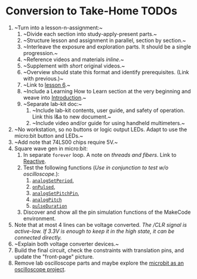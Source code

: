 
# Conversion to Take-Home TODOs

1. ~Turn into a lesson-n-assignment:~
   1. ~Divide each section into study-apply-present parts.~
   2. ~Structure lesson and assignment in parallel, section by section.~
   3. ~Interleave the exposure and exploration parts. It should be a single progression.~
   4. ~Reference videos and materials _inline_.~
   5. ~Supplement with _short_ original videos.~
   6. ~Overview should state this format and identify prerequisites. (Link with previous.)~
   7. ~Link to [lesson 6](https://docs.google.com/document/d/1TiirGwXiKg6ehxjVPpW-ISQryf8eqycvG4PZMq8cm2U/edit?usp=sharing).~
   8. ~Include a Learning How to Learn section at the very beginning and weave into [Introduction](#overview).~
   3. ~Separate lab-kit doc:~
      1. ~Include lab-kit contents, user guide, and safety of operation. Link this l&a to new document.~
      2. ~Include video and/or guide for using handheld multimeters.~
1. ~No workstation, so no buttons or logic output LEDs. Adapt to use the micro:bit button and LEDs.~
4. ~Add note that 74LS00 chips require 5V.~
5. Square wave gen in micro:bit:
   1. In separate `forever` loop. A note on _threads and fibers_. Link to [Reactive](https://makecode.microbit.org/device/reactive).
   2. Test the following functions (_Use in conjunction to test w/o oscilloscope._): 
      1. [`analogSetPeriod`](https://makecode.microbit.org/reference/pins/analog-set-period),
      2. [`onPulsed`](https://makecode.microbit.org/reference/pins/on-pulsed),
      3. [`analogSetPitchPin`](https://makecode.microbit.org/reference/pins/analog-set-pitch-pin),
      4. [`analogPitch`](https://makecode.microbit.org/reference/pins/analog-pitch)
      5. [`pulseDuration`](https://makecode.microbit.org/reference/pins/pulse-duration)
   3. Discover and show all the pin simulation functions of the MakeCode environment.
8. Note that at most 4 lines can be voltage converted. _The /CLR signal is active-low. If 3.3V is enough to keep it in the high state, it can be connected directly._
9. ~Explain both voltage converter devices.~
10. Build the final circuit, check the constraints with translation pins, and update the "front-page" picture.
11. Remove lab oscilloscope parts and maybe explore the [microbit as an oscilloscope project](http://www.elektronik-labor.de/Microbit/Microbit9.html).



